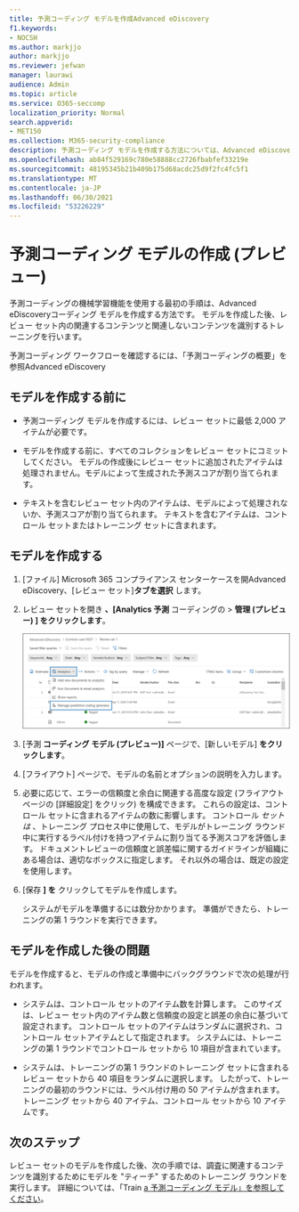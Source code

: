 ```yaml
---
title: 予測コーディング モデルを作成Advanced eDiscovery
f1.keywords:
- NOCSH
ms.author: markjjo
author: markjjo
ms.reviewer: jefwan
manager: laurawi
audience: Admin
ms.topic: article
ms.service: O365-seccomp
localization_priority: Normal
search.appverid:
- MET150
ms.collection: M365-security-compliance
description: 予測コーディング モデルを作成する方法については、Advanced eDiscovery。 これは、レビュー セット内の関連性の高い、関連性のAdvanced eDiscoveryなコンテンツを特定するのに役立つ、Advanced eDiscoveryの機械学習機能を使用する最初の手順です。
ms.openlocfilehash: ab84f529169c780e58888cc2726fbabfef33219e
ms.sourcegitcommit: 48195345b21b409b175d68acdc25d9f2fc4fc5f1
ms.translationtype: MT
ms.contentlocale: ja-JP
ms.lasthandoff: 06/30/2021
ms.locfileid: "53226229"
---
```

# <a name="create-a-predictive-coding-model-preview"></a>予測コーディング モデルの作成 (プレビュー)

予測コーディングの機械学習機能を使用する最初の手順は、Advanced eDiscoveryコーディング モデルを作成する方法です。 モデルを作成した後、レビュー セット内の関連するコンテンツと関連しないコンテンツを識別するトレーニングを行います。

予測コーディング ワークフローを確認するには、「[](predictive-coding-overview.md#the-predictive-coding-workflow)予測コーディングの概要」を参照Advanced eDiscovery

## <a name="before-you-create-a-model"></a>モデルを作成する前に

- 予測コーディング モデルを作成するには、レビュー セットに最低 2,000 アイテムが必要です。

- モデルを作成する前に、すべてのコレクションをレビュー セットにコミットしてください。 モデルの作成後にレビュー セットに追加されたアイテムは処理されません。モデルによって生成された予測スコアが割り当てられます。

- テキストを含むレビュー セット内のアイテムは、モデルによって処理されないか、予測スコアが割り当てられます。 テキストを含むアイテムは、コントロール セットまたはトレーニング セットに含まれます。

## <a name="create-a-model"></a>モデルを作成する

1. [ファイル] Microsoft 365 コンプライアンス センターケースを開Advanced eDiscovery、[レビュー セット]**タブを選択** します。

2. レビュー セットを開き **、[Analytics 予測** コーディングの  >  **管理 (プレビュー) ] をクリックします**。

   ![レビュー セットの [分析] ドロップダウン メニューをクリックして、[予測コーディング] ページに移動します。](..\media\ManagePredictiveCoding.png)

3. [予測 **コーディング モデル (プレビュー)]** ページで、[新しいモデル] **をクリックします**。

4. [フライアウト] ページで、モデルの名前とオプションの説明を入力します。

5. 必要に応じて、エラーの信頼度と余白に関連する高度な設定 (フライアウト ページの [詳細設定] をクリック) を構成できます。 これらの設定は、コントロール セットに含まれるアイテムの数に影響します。 コントロール *セットは* 、トレーニング プロセス中に使用して、モデルがトレーニング ラウンド中に実行するラベル付けを持つアイテムに割り当てる予測スコアを評価します。 ドキュメントレビューの信頼度と誤差幅に関するガイドラインが組織にある場合は、適切なボックスに指定します。 それ以外の場合は、既定の設定を使用します。

6. [保存 **] を** クリックしてモデルを作成します。

   システムがモデルを準備するには数分かかります。 準備ができたら、トレーニングの第 1 ラウンドを実行できます。

## <a name="what-happens-after-you-create-a-model"></a>モデルを作成した後の問題

モデルを作成すると、モデルの作成と準備中にバックグラウンドで次の処理が行われます。

- システムは、コントロール セットのアイテム数を計算します。 このサイズは、レビュー セット内のアイテム数と信頼度の設定と誤差の余白に基づいて設定されます。 コントロール セットのアイテムはランダムに選択され、コントロール セットアイテムとして指定されます。 システムには、トレーニングの第 1 ラウンドでコントロール セットから 10 項目が含まれています。

- システムは、トレーニングの第 1 ラウンドのトレーニング セットに含まれるレビュー セットから 40 項目をランダムに選択します。 したがって、トレーニングの最初のラウンドには、ラベル付け用の 50 アイテムが含まれます。トレーニング セットから 40 アイテム、コントロール セットから 10 アイテムです。

## <a name="next-steps"></a>次のステップ

レビュー セットのモデルを作成した後、次の手順では、調査に関連するコンテンツを識別するためにモデルを "ティーチ" するためのトレーニング ラウンドを実行します。 詳細については、「Train [a 予測コーディング モデル」を参照してください](predictive-coding-train-model.md)。
